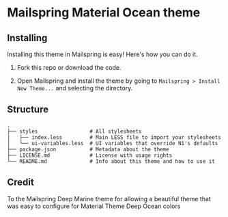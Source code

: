 # Mailspring Material Ocean theme

## Installing

Installing this theme in Mailspring is easy! Here's how you can do it.

1. Fork this repo or download the code. 

2. Open Mailspring  and install the theme by going to `Mailspring > Install New Theme...`
   and selecting the directory.

## Structure

```
.
├── styles                 # All stylesheets
|   ├── index.less         # Main LESS file to import your stylesheets
│   └── ui-variables.less  # UI variables that override N1's defaults
├── package.json           # Metadata about the theme
├── LICENSE.md             # License with usage rights
└── README.md              # Info about this theme and how to use it
```

## Credit
To the Mailspring Deep Marine theme for allowing a beautiful theme that was easy to configure for Material Theme Deep Ocean colors

